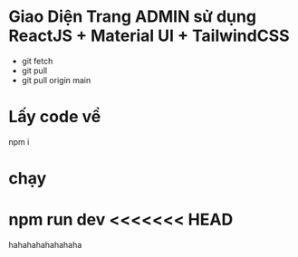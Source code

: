 # Giao Diện Trang ADMIN sử dụng ReactJS + Material UI + TailwindCSS
- git fetch
- git pull
- git pull origin main

# Lấy code về
npm i

# chạy
npm run dev
<<<<<<< HEAD
===
hahahahahahahaha